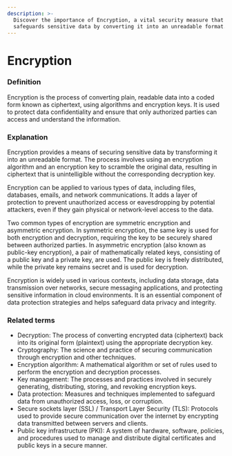 ```yaml
---
description: >-
  Discover the importance of Encryption, a vital security measure that
  safeguards sensitive data by converting it into an unreadable format.
---
```


# Encryption

### Definition

Encryption is the process of converting plain, readable data into a coded form known as ciphertext, using algorithms and encryption keys. It is used to protect data confidentiality and ensure that only authorized parties can access and understand the information.

### Explanation

Encryption provides a means of securing sensitive data by transforming it into an unreadable format. The process involves using an encryption algorithm and an encryption key to scramble the original data, resulting in ciphertext that is unintelligible without the corresponding decryption key.

Encryption can be applied to various types of data, including files, databases, emails, and network communications. It adds a layer of protection to prevent unauthorized access or eavesdropping by potential attackers, even if they gain physical or network-level access to the data.

Two common types of encryption are symmetric encryption and asymmetric encryption. In symmetric encryption, the same key is used for both encryption and decryption, requiring the key to be securely shared between authorized parties. In asymmetric encryption (also known as public-key encryption), a pair of mathematically related keys, consisting of a public key and a private key, are used. The public key is freely distributed, while the private key remains secret and is used for decryption.

Encryption is widely used in various contexts, including data storage, data transmission over networks, secure messaging applications, and protecting sensitive information in cloud environments. It is an essential component of data protection strategies and helps safeguard data privacy and integrity.

### Related terms

* Decryption: The process of converting encrypted data (ciphertext) back into its original form (plaintext) using the appropriate decryption key.
* Cryptography: The science and practice of securing communication through encryption and other techniques.
* Encryption algorithm: A mathematical algorithm or set of rules used to perform the encryption and decryption processes.
* Key management: The processes and practices involved in securely generating, distributing, storing, and revoking encryption keys.
* Data protection: Measures and techniques implemented to safeguard data from unauthorized access, loss, or corruption.
* Secure sockets layer (SSL) / Transport Layer Security (TLS): Protocols used to provide secure communication over the internet by encrypting data transmitted between servers and clients.
* Public key infrastructure (PKI): A system of hardware, software, policies, and procedures used to manage and distribute digital certificates and public keys in a secure manner.
